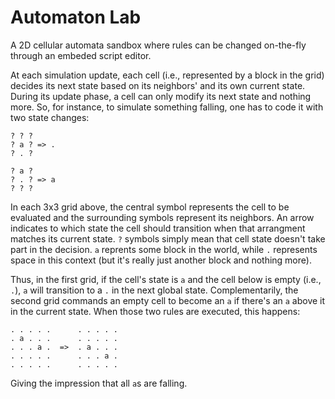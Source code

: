 
# Automaton Lab

A 2D cellular automata sandbox where rules can be changed on-the-fly through an embeded script editor.

At each simulation update, each cell (i.e., represented by a block in the grid) decides its next state based on its neighbors' and its own current state. During its update phase, a cell can only modify its next state and nothing more. So, for instance, to simulate something falling, one has to code it with two state changes:

    ? ? ?
    ? a ? => .
    ? . ?

    ? a ?
    ? . ? => a
    ? ? ?

In each 3x3 grid above, the central symbol represents the cell to be evaluated and the surrounding symbols represent its neighbors. An arrow indicates to which state the cell should transition when that arrangment matches its current state. `?` symbols simply mean that cell state doesn't take part in the decision. `a` reprents some block in the world, while `.` represents space in this context (but it's really just another block and nothing more).

Thus, in the first grid, if the cell's state is `a` and the cell below is empty (i.e., `.`), `a` will transition to a `.` in the next global state. Complementarily, the second grid commands an empty cell to become an `a` if there's an `a` above it in the current state. When those two rules are executed, this happens:

    . . . . .      . . . . .
    . a . . .      . . . . .
    . . . a .  =>  . a . . .
    . . . . .      . . . a .
    . . . . .      . . . . .

Giving the impression that all `a`s are falling.
